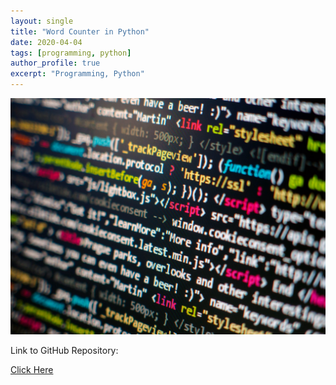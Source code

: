 ```yaml
---
layout: single
title: "Word Counter in Python"
date: 2020-04-04
tags: [programming, python]
author_profile: true
excerpt: "Programming, Python"
---
```

![Programming](/images/programming.jpg "Word Counter in Python")

Link to GitHub Repository:

[Click Here](https://github.com/davidsuffolk/Python-Word-Counter)
